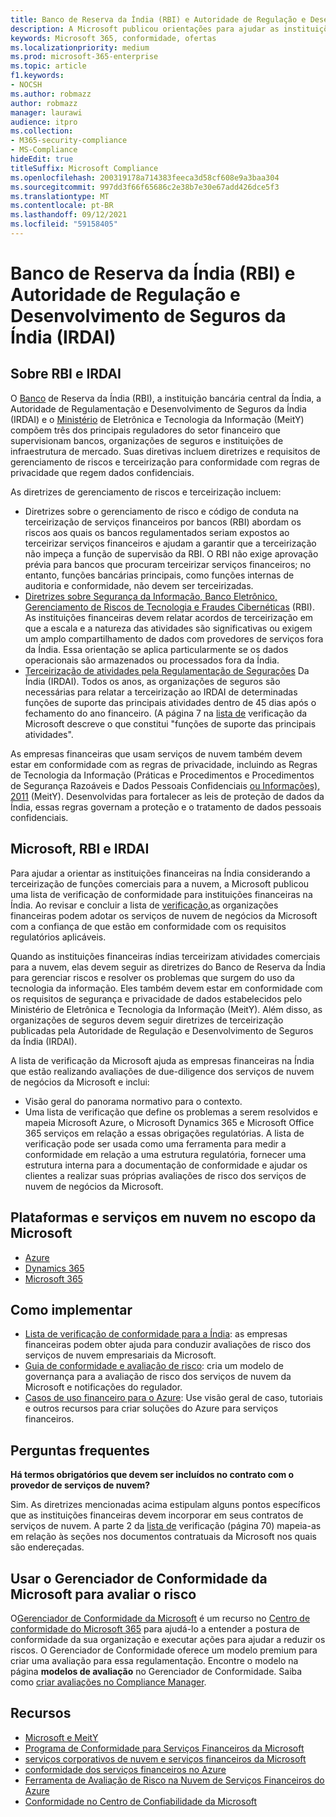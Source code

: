 ```yaml
---
title: Banco de Reserva da Índia (RBI) e Autoridade de Regulação e Desenvolvimento de Seguros da Índia (IRDAI)
description: A Microsoft publicou orientações para ajudar as instituições financeiras na Índia com a adoção na nuvem.
keywords: Microsoft 365, conformidade, ofertas
ms.localizationpriority: medium
ms.prod: microsoft-365-enterprise
ms.topic: article
f1.keywords:
- NOCSH
ms.author: robmazz
author: robmazz
manager: laurawi
audience: itpro
ms.collection:
- M365-security-compliance
- MS-Compliance
hideEdit: true
titleSuffix: Microsoft Compliance
ms.openlocfilehash: 200319178a714383feeca3d58cf608e9a3baa304
ms.sourcegitcommit: 997dd3f66f65686c2e38b7e30e67add426dce5f3
ms.translationtype: MT
ms.contentlocale: pt-BR
ms.lasthandoff: 09/12/2021
ms.locfileid: "59158405"
---
```

# <a name="reserve-bank-of-india-rbi-and-insurance-regulatory-and-development-authority-of-india-irdai"></a>Banco de Reserva da Índia (RBI) e Autoridade de Regulação e Desenvolvimento de Seguros da Índia (IRDAI)

## <a name="about-rbi-and-irdai"></a>Sobre RBI e IRDAI

O [Banco](https://www.rbi.org.in/) de Reserva da Índia (RBI), a instituição bancária central da Índia, a Autoridade de Regulamentação e Desenvolvimento de Seguros da Índia (IRDAI) e o [Ministério](https://meity.gov.in/content/information-technology-act) de Eletrônica e Tecnologia da Informação (MeitY) compõem três dos principais reguladores do setor financeiro que supervisionam bancos, organizações de seguros e instituições de infraestrutura de mercado. [](https://www.irdai.gov.in/Defaulthome.aspx?page=H1) Suas diretivas incluem diretrizes e requisitos de gerenciamento de riscos e terceirização para conformidade com regras de privacidade que regem dados confidenciais.

As diretrizes de gerenciamento de riscos e terceirização incluem:

- [](https://rbidocs.rbi.org.in/rdocs/notification/PDFs/73713.pdf) Diretrizes sobre o gerenciamento de risco e código de conduta na terceirização de serviços financeiros por bancos (RBI) abordam os riscos aos quais os bancos regulamentados seriam expostos ao terceirizar serviços financeiros e ajudam a garantir que a terceirização não impeça a função de supervisão da RBI. O RBI não exige aprovação prévia para bancos que procuram terceirizar serviços financeiros; no entanto, funções bancárias principais, como funções internas de auditoria e conformidade, não devem ser terceirizadas.
- [Diretrizes sobre Segurança da Informação, Banco Eletrônico, Gerenciamento de Riscos de Tecnologia e Fraudes Cibernéticas](https://rbidocs.rbi.org.in/rdocs/content/PDFs/GBS300411F.pdf) (RBI). As instituições financeiras devem relatar acordos de terceirização em que a escala e a natureza das atividades são significativas ou exigem um amplo compartilhamento de dados com provedores de serviços fora da Índia. Essa orientação se aplica particularmente se os dados operacionais são armazenados ou processados fora da Índia.
- [Terceirização de atividades pela Regulamentação de Segurações](https://www.irdai.gov.in/ADMINCMS/cms/frmGeneral_Layout.aspx?page=PageNo3149&flag=1) Da Índia (IRDAI). Todos os anos, as organizações de seguros são necessárias para relatar a terceirização ao IRDAI de determinadas funções de suporte das principais atividades dentro de 45 dias após o fechamento do ano financeiro. (A página 7 na [lista de](https://servicetrust.microsoft.com/Documents/TrustDocuments?command=Download&downloadType=Document&downloadId=26f4af15-2771-4cd4-a7c7-9328149f9453&docTab=6d000410-c9e9-11e7-9a91-892aae8839ad_Compliance_Guides) verificação da Microsoft descreve o que constitui "funções de suporte das principais atividades".

As empresas financeiras que usam serviços de nuvem também devem estar em conformidade com as regras de privacidade, incluindo as Regras de Tecnologia da Informação (Práticas e Procedimentos e Procedimentos de Segurança Razoáveis e Dados Pessoais Confidenciais [ou Informações), 2011](https://meity.gov.in/sites/upload_files/dit/files/GSR313E_10511\(1\).pdf) (MeitY). Desenvolvidas para fortalecer as leis de proteção de dados da Índia, essas regras governam a proteção e o tratamento de dados pessoais confidenciais.

## <a name="microsoft-rbi-and-irdai"></a>Microsoft, RBI e IRDAI

Para ajudar a orientar as instituições financeiras na Índia considerando a terceirização de funções comerciais para a nuvem, a Microsoft publicou uma lista de verificação de conformidade para instituições financeiras na Índia. Ao revisar e concluir a lista de [verificação,](https://servicetrust.microsoft.com/Documents/TrustDocuments?command=Download&downloadType=Document&downloadId=26f4af15-2771-4cd4-a7c7-9328149f9453&docTab=6d000410-c9e9-11e7-9a91-892aae8839ad_Compliance_Guides)as organizações financeiras podem adotar os serviços de nuvem de negócios da Microsoft com a confiança de que estão em conformidade com os requisitos regulatórios aplicáveis.

Quando as instituições financeiras índias terceirizam atividades comerciais para a nuvem, elas devem seguir as diretrizes do Banco de Reserva da Índia para gerenciar riscos e resolver os problemas que surgem do uso da tecnologia da informação. Eles também devem estar em conformidade com os requisitos de segurança e privacidade de dados estabelecidos pelo Ministério de Eletrônica e Tecnologia da Informação (MeitY). Além disso, as organizações de seguros devem seguir diretrizes de terceirização publicadas pela Autoridade de Regulação e Desenvolvimento de Seguros da Índia (IRDAI).

A lista de verificação da Microsoft ajuda as empresas financeiras na Índia que estão realizando avaliações de due-diligence dos serviços de nuvem de negócios da Microsoft e inclui:

- Visão geral do panorama normativo para o contexto.
- Uma lista de verificação que define os problemas a serem resolvidos e mapeia Microsoft Azure, o Microsoft Dynamics 365 e Microsoft Office 365 serviços em relação a essas obrigações regulatórias. A lista de verificação pode ser usada como uma ferramenta para medir a conformidade em relação a uma estrutura regulatória, fornecer uma estrutura interna para a documentação de conformidade e ajudar os clientes a realizar suas próprias avaliações de risco dos serviços de nuvem de negócios da Microsoft.

## <a name="microsoft-in-scope-cloud-platforms--services"></a>Plataformas e serviços em nuvem no escopo da Microsoft

- [Azure](https://gallery.technet.microsoft.com/Overview-of-Azure-c1be3942)
- [Dynamics 365](https://aka.ms/d365-compliance-list)
- [Microsoft 365](https://servicetrust.microsoft.com/ViewPage/TrustDocuments?command=Download&downloadType=Document&downloadId=9f756cce-b15d-45a9-94d7-6a583dee4401&docTab=6d000410-c9e9-11e7-9a91-892aae8839ad_Compliance_Guides)

## <a name="how-to-implement"></a>Como implementar

- [Lista de verificação de conformidade para a Índia](https://servicetrust.microsoft.com/Documents/TrustDocuments?command=Download&downloadType=Document&downloadId=26f4af15-2771-4cd4-a7c7-9328149f9453&docTab=6d000410-c9e9-11e7-9a91-892aae8839ad_Compliance_Guides): as empresas financeiras podem obter ajuda para conduzir avaliações de risco dos serviços de nuvem empresariais da Microsoft.
- [Guia de conformidade e avaliação de risco](https://servicetrust.microsoft.com/ViewPage/TrustDocuments?command=Download&downloadType=Document&downloadId=edee9b14-3661-4a16-ba83-c35caf672bd7&docTab=6d000410-c9e9-11e7-9a91-892aae8839ad_FAQ_and_White_Papers): cria um modelo de governança para a avaliação de risco dos serviços de nuvem da Microsoft e notificações do regulador.
- [Casos de uso financeiro para o Azure](/azure/industry/financial/): Use visão geral de caso, tutoriais e outros recursos para criar soluções do Azure para serviços financeiros.

## <a name="frequently-asked-questions"></a>Perguntas frequentes

**Há termos obrigatórios que devem ser incluídos no contrato com o provedor de serviços de nuvem?**

Sim. As diretrizes mencionadas acima estipulam alguns pontos específicos que as instituições financeiras devem incorporar em seus contratos de serviços de nuvem. A parte 2 da [lista de](https://servicetrust.microsoft.com/Documents/TrustDocuments?command=Download&downloadType=Document&downloadId=26f4af15-2771-4cd4-a7c7-9328149f9453&docTab=6d000410-c9e9-11e7-9a91-892aae8839ad_Compliance_Guides) verificação (página 70) mapeia-as em relação às seções nos documentos contratuais da Microsoft nos quais são endereçadas.

## <a name="use-microsoft-compliance-manager-to-assess-your-risk"></a>Usar o Gerenciador de Conformidade da Microsoft para avaliar o risco

O[Gerenciador de Conformidade da Microsoft](/microsoft-365/compliance/compliance-manager) é um recurso no [Centro de conformidade do Microsoft 365](/microsoft-365/compliance/microsoft-365-compliance-center) para ajudá-lo a entender a postura de conformidade da sua organização e executar ações para ajudar a reduzir os riscos. O Gerenciador de Conformidade oferece um modelo premium para criar uma avaliação para essa regulamentação. Encontre o modelo na página **modelos de avaliação** no Gerenciador de Conformidade. Saiba como [criar avaliações no Compliance Manager](/microsoft-365/compliance/compliance-manager-assessments).

## <a name="resources"></a>Recursos

- [Microsoft e MeitY](offering-meity-india.md)
- [Programa de Conformidade para Serviços Financeiros da Microsoft](https://download.microsoft.com/download/6/4/7/64707E3E-6D3E-45D0-8207-A0EA3201B4A6/Microsoft%20Cloud%20-%20Financial%20Services%20Compliance%20Program%20\(Print\).pdf)
- [ serviços corporativos de nuvem e serviços financeiros da Microsoft ](https://www.microsoft.com/trustcenter/cloudservices/financialservices)
- [conformidade dos serviços financeiros no Azure](https://azure.microsoft.com/resources/videos/azurecon-2015-financial-services-compliance-in-azure/)
- [Ferramenta de Avaliação de Risco na Nuvem de Serviços Financeiros do Azure](https://servicetrust.microsoft.com/ViewPage/FFIECBlueprint?command=Download&downloadType=Document&downloadId=079a1973-711a-428f-9312-9ddd290cff7b&docTab=c726d5c0-2d1e-11e8-a485-57140ec19669_PaaS)
- [Conformidade no Centro de Confiabilidade da Microsoft](https://www.microsoft.com/trust-center/compliance/compliance-overview)
